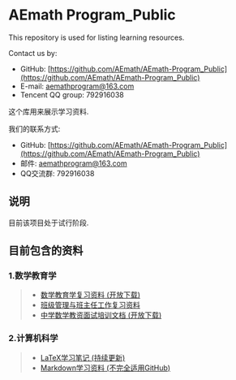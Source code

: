 # AEmath Program_Public
This repository is used for listing learning resources.

Contact us by:
* GitHub: [https://github.com/AEmath/AEmath-Program_Public](https://github.com/AEmath/AEmath-Program_Public)
* E-mail: aemathprogram@163.com
* Tencent QQ group: 792916038

这个库用来展示学习资料.

我们的联系方式: 
* GitHub: [https://github.com/AEmath/AEmath-Program_Public](https://github.com/AEmath/AEmath-Program_Public)
* 邮件: aemathprogram@163.com
* QQ交流群: 792916038

## 说明
目前该项目处于试行阶段.

## 目前包含的资料
### 1.数学教育学
> * [数学教育学复习资料 (开放下载)](https://maiimg.com/dec/d89790748525@pdf)
> * [班级管理与班主任工作复习资料](https://maiimg.com/dec/a97502748991@pdf)
> * [中学数学教资面试培训文档 (开放下载)](https://maiimg.com/dec/d97457585898@pdf)

### 2.计算机科学
> * [LaTeX学习笔记 (持续更新)](https://maiimg.com/dec/a92470822568@pdf)
> * [Markdown学习资料 (不完全适用GitHub)](https://maiimg.com/dec/a98596044393@pdf)
